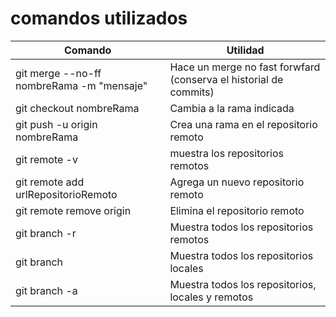# comandos utilizados
| Comando                                   | Utilidad                                                          |
| ----------------------------------------- | ----------------------------------------------------------------- |
| git merge --no-ff nombreRama -m "mensaje" | Hace un merge no fast forwfard (conserva el historial de commits) |
| git checkout nombreRama                   | Cambia a la rama indicada                                         |
| git push -u origin nombreRama             | Crea una rama en el repositorio remoto                            |
| git remote -v                             | muestra los repositorios remotos                                  |
| git remote add urlRepositorioRemoto       | Agrega un nuevo repositorio remoto                                |
| git remote remove origin                  | Elimina el repositorio remoto                                     |
| git branch -r                             | Muestra todos los repositorios remotos                            |
| git branch                                | Muestra todos los repositorios locales                            |
| git branch -a                             | Muestra todos los repositorios, locales y remotos                 |
